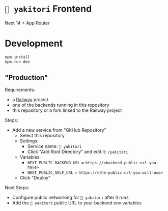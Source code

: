 # `🍗 yakitori` Frontend

Next 14 + App Router

# Development

```bash
npm install
npm run dev
```

## "Production"

Requirements:

* a [Railway](https://railway.app/) project
* one of the backends running in this repository
* this repository or a fork linked to the Railway project

Steps:

* Add a new service from "GitHub Repository"
    * Select this repository
    * Settings:
        * Service name: `🍗 yakitori`
        * Click "Add Root Directory" and edit it: `/yakitori`
    * Variables:
        * `NEXT_PUBLIC_BACKEND_URL` = `https://<backend-public-url-you-have>`
        * `NEXT_PUBLIC_SELF_URL` = `https://<the-public-url-you-will-use>`
    * Click "Deploy"

Next Steps:

* Configure public networking for `🍗 yakitori` after it runs
* Add the `🍗 yakitori` public URL to your backend env variables
